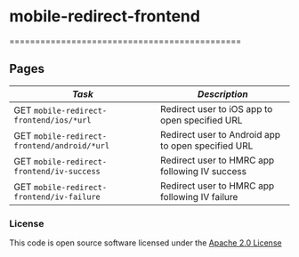# mobile-redirect-frontend
=============================================

Pages
---

| *Task*                                          | *Description*                                      |
|-------------------------------------------------|----------------------------------------------------|
| GET ```mobile-redirect-frontend/ios/*url```     | Redirect user to iOS app to open specified URL     |
| GET ```mobile-redirect-frontend/android/*url``` | Redirect user to Android app to open specified URL |
| GET ```mobile-redirect-frontend/iv-success```   | Redirect user to HMRC app following IV success     |
| GET ```mobile-redirect-frontend/iv-failure```   | Redirect user to HMRC app following IV failure     |

### License

This code is open source software licensed under
the [Apache 2.0 License]("http://www.apache.org/licenses/LICENSE-2.0.html")